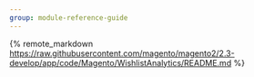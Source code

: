 ```yaml
---
group: module-reference-guide
---
```


{% remote_markdown https://raw.githubusercontent.com/magento/magento2/2.3-develop/app/code/Magento/WishlistAnalytics/README.md %}